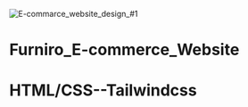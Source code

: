 ![E-commarce_website_design_#1](https://github.com/user-attachments/assets/e9398eb4-00f2-4e32-af77-ab8c208fe7dd)
# Furniro_E-commerce_Website
# HTML/CSS--Tailwindcss
